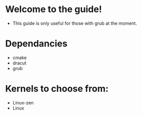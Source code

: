 # Welcome to the guide!

- This guide is only useful for those with grub at the moment.

# Dependancies

- cmake
- dracut
- grub

# Kernels to choose from:

- Linux-zen
- Linux
